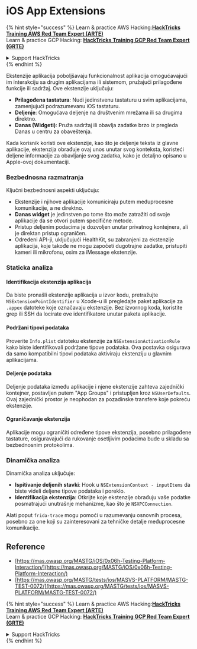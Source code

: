 # iOS App Extensions

{% hint style="success" %}
Learn & practice AWS Hacking:<img src="/.gitbook/assets/arte.png" alt="" data-size="line">[**HackTricks Training AWS Red Team Expert (ARTE)**](https://training.hacktricks.xyz/courses/arte)<img src="/.gitbook/assets/arte.png" alt="" data-size="line">\
Learn & practice GCP Hacking: <img src="/.gitbook/assets/grte.png" alt="" data-size="line">[**HackTricks Training GCP Red Team Expert (GRTE)**<img src="/.gitbook/assets/grte.png" alt="" data-size="line">](https://training.hacktricks.xyz/courses/grte)

<details>

<summary>Support HackTricks</summary>

* Check the [**subscription plans**](https://github.com/sponsors/carlospolop)!
* **Join the** 💬 [**Discord group**](https://discord.gg/hRep4RUj7f) or the [**telegram group**](https://t.me/peass) or **follow** us on **Twitter** 🐦 [**@hacktricks\_live**](https://twitter.com/hacktricks\_live)**.**
* **Share hacking tricks by submitting PRs to the** [**HackTricks**](https://github.com/carlospolop/hacktricks) and [**HackTricks Cloud**](https://github.com/carlospolop/hacktricks-cloud) github repos.

</details>
{% endhint %}

Ekstenzije aplikacija poboljšavaju funkcionalnost aplikacija omogućavajući im interakciju sa drugim aplikacijama ili sistemom, pružajući prilagođene funkcije ili sadržaj. Ove ekstenzije uključuju:

- **Prilagođena tastatura**: Nudi jedinstvenu tastaturu u svim aplikacijama, zamenjujući podrazumevanu iOS tastaturu.
- **Deljenje**: Omogućava deljenje na društvenim mrežama ili sa drugima direktno.
- **Danas (Widgeti)**: Pruža sadržaj ili obavlja zadatke brzo iz pregleda Danas u centru za obaveštenja.

Kada korisnik koristi ove ekstenzije, kao što je deljenje teksta iz glavne aplikacije, ekstenzija obrađuje ovaj unos unutar svog konteksta, koristeći deljene informacije za obavljanje svog zadatka, kako je detaljno opisano u Apple-ovoj dokumentaciji.

### **Bezbednosna razmatranja**

Ključni bezbednosni aspekti uključuju:

- Ekstenzije i njihove aplikacije komuniciraju putem međuprocesne komunikacije, a ne direktno.
- **Danas widget** je jedinstven po tome što može zatražiti od svoje aplikacije da se otvori putem specifične metode.
- Pristup deljenim podacima je dozvoljen unutar privatnog kontejnera, ali je direktan pristup ograničen.
- Određeni API-ji, uključujući HealthKit, su zabranjeni za ekstenzije aplikacija, koje takođe ne mogu započeti dugotrajne zadatke, pristupiti kameri ili mikrofonu, osim za iMessage ekstenzije.

### Staticka analiza

#### **Identifikacija ekstenzija aplikacija**

Da biste pronašli ekstenzije aplikacija u izvor kodu, pretražujte `NSExtensionPointIdentifier` u Xcode-u ili pregledajte paket aplikacije za `.appex` datoteke koje označavaju ekstenzije. Bez izvornog koda, koristite grep ili SSH da locirate ove identifikatore unutar paketa aplikacije.

#### **Podržani tipovi podataka**

Proverite `Info.plist` datoteku ekstenzije za `NSExtensionActivationRule` kako biste identifikovali podržane tipove podataka. Ova postavka osigurava da samo kompatibilni tipovi podataka aktiviraju ekstenziju u glavnim aplikacijama.

#### **Deljenje podataka**

Deljenje podataka između aplikacije i njene ekstenzije zahteva zajednički kontejner, postavljen putem "App Groups" i pristupljen kroz `NSUserDefaults`. Ovaj zajednički prostor je neophodan za pozadinske transfere koje pokreću ekstenzije.

#### **Ograničavanje ekstenzija**

Aplikacije mogu ograničiti određene tipove ekstenzija, posebno prilagođene tastature, osiguravajući da rukovanje osetljivim podacima bude u skladu sa bezbednosnim protokolima.

### Dinamička analiza

Dinamička analiza uključuje:

- **Ispitivanje deljenih stavki**: Hook u `NSExtensionContext - inputItems` da biste videli deljene tipove podataka i poreklo.
- **Identifikacija ekstenzija**: Otkrijte koje ekstenzije obrađuju vaše podatke posmatrajući unutrašnje mehanizme, kao što je `NSXPCConnection`.

Alati poput `frida-trace` mogu pomoći u razumevanju osnovnih procesa, posebno za one koji su zainteresovani za tehničke detalje međuprocesne komunikacije.

## Reference
* [https://mas.owasp.org/MASTG/iOS/0x06h-Testing-Platform-Interaction/](https://mas.owasp.org/MASTG/iOS/0x06h-Testing-Platform-Interaction/)
* [https://mas.owasp.org/MASTG/tests/ios/MASVS-PLATFORM/MASTG-TEST-0072/](https://mas.owasp.org/MASTG/tests/ios/MASVS-PLATFORM/MASTG-TEST-0072/)

{% hint style="success" %}
Learn & practice AWS Hacking:<img src="/.gitbook/assets/arte.png" alt="" data-size="line">[**HackTricks Training AWS Red Team Expert (ARTE)**](https://training.hacktricks.xyz/courses/arte)<img src="/.gitbook/assets/arte.png" alt="" data-size="line">\
Learn & practice GCP Hacking: <img src="/.gitbook/assets/grte.png" alt="" data-size="line">[**HackTricks Training GCP Red Team Expert (GRTE)**<img src="/.gitbook/assets/grte.png" alt="" data-size="line">](https://training.hacktricks.xyz/courses/grte)

<details>

<summary>Support HackTricks</summary>

* Check the [**subscription plans**](https://github.com/sponsors/carlospolop)!
* **Join the** 💬 [**Discord group**](https://discord.gg/hRep4RUj7f) or the [**telegram group**](https://t.me/peass) or **follow** us on **Twitter** 🐦 [**@hacktricks\_live**](https://twitter.com/hacktricks\_live)**.**
* **Share hacking tricks by submitting PRs to the** [**HackTricks**](https://github.com/carlospolop/hacktricks) and [**HackTricks Cloud**](https://github.com/carlospolop/hacktricks-cloud) github repos.

</details>
{% endhint %}
